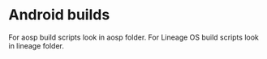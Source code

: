 Android builds
==============

For aosp build scripts look in aosp folder. For Lineage OS build scripts look in lineage folder.
